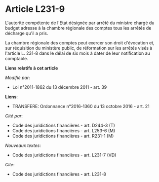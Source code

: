 # Article L231-9

L'autorité compétente de l'Etat désignée par arrêté du ministre chargé du budget adresse à la chambre régionale des comptes
tous les arrêtés de décharge qu'il a pris. 

La chambre régionale des comptes peut exercer son droit d'évocation et, sur réquisition du ministère public, de réformation
sur les arrêtés visés à l'article L. 231-8 dans le délai de six mois à dater de leur notification au comptable.

**Liens relatifs à cet article**

_Modifié par_:

  - Loi n°2011-1862 du 13 décembre 2011 - art. 39

**Liens**:

  - TRANSFERE: Ordonnance n°2016-1360 du 13 octobre 2016 - art. 21

_Cité par_:

  - Code des juridictions financières - art. D244-3 (T)
  - Code des juridictions financières - art. L253-6 (M)
  - Code des juridictions financières - art. R231-1 (M)

_Nouveaux textes_:

  - Code des juridictions financières - art. L231-7 (VD)

_Cite_:

  - Code des juridictions financières - art. L231-8
